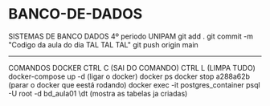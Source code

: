 # BANCO-DE-DADOS
SISTEMAS DE BANCO DADOS 4º periodo UNIPAM
git add . 
git commit -m "Codigo da aula do dia TAL TAL TAL" 
git push origin main

-----------------------------
COMANDOS DOCKER
CTRL C (SAI DO COMANDO)
CTRL L (LIMPA TUDO)
docker-compose up -d (ligar o docker)
docker ps
docker stop a288a62b (parar o docker que eestá rodando)
docker exec -it postgres_container psql -U root -d bd_aula01
\dt (mostra as tabelas ja criadas)